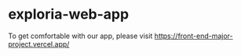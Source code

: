 # exploria-web-app


To get comfortable with our app, please visit https://front-end-major-project.vercel.app/ 
